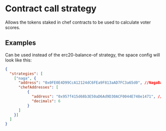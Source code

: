 # Contract call strategy

Allows the tokens staked in chef contracts to be used to calculate voter scores.

## Examples

Can be used instead of the erc20-balance-of strategy, the space config will look like this:

```JSON
{
  "strategies": [
    ["naga", {
      "address": "0x0FE0E4D99CcA12124dC6FEa9F813aAD7FC3a65d0", //NagaBar
      "chefAddresses": [
          {
            "address": "0x957f415d68b3E50aD6Ad9D30ACF0044E748e1471", //NagaVoterProxy
            "decimals": 6
          }
      ]
    }]
  ]
}
```
